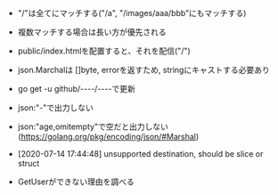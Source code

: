 - "/"は全てにマッチする("/a", "/images/aaa/bbb”にもマッチする)
- 複数マッチする場合は長い方が優先される

- public/index.htmlを配置すると、それを配信("/")

- json.Marchalは []byte, errorを返すため, stringにキャストする必要あり　
- go get -u github/----/----で更新

- json:"-"で出力しない
- json:"age,omitempty"で空だと出力しない
(https://golang.org/pkg/encoding/json/#Marshal)

- [2020-07-14 17:44:48]  unsupported destination, should be slice or struct 
- GetUserができない理由を調べる
